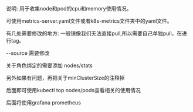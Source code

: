 说明: 用于收集node和pod的cpu和memory使用情况。

可使用metrics-server.yaml文件或者k8s-metrics文件夹中的yaml文件。

有几处需要修改的地方: 一般镜像我们无法直接pull,所以需要自己单独pull，在进行tag。

--source 需要修改


关于角色绑定的需要添加 nodes/stats

另外如果有问题，再把关于minClusterSize的注释掉


后面即可使用kubectl top nodes/pods查看相关的使用情况

后面将使用grafana prometheus
